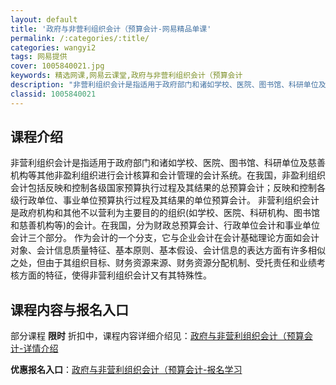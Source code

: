 ```yaml
---
layout: default
title: '政府与非营利组织会计（预算会计-网易精品单课'
permalink: /:categories/:title/
categories: wangyi2
tags: 网易提供
cover: 1005840021.jpg
keywords: 精选网课,网易云课堂,政府与非营利组织会计（预算会计
description: "非营利组织会计是指适用于政府部门和诸如学校、医院、图书馆、科研单位及慈善机构等其他非盈利组织进行会计核算和会计管理的会计系统。在我国，非盈利组织会计包括反映和控制各级国家预算执行过程及其结果"
classid: 1005840021
---
```


## 课程介绍

非营利组织会计是指适用于政府部门和诸如学校、医院、图书馆、科研单位及慈善机构等其他非盈利组织进行会计核算和会计管理的会计系统。在我国，非盈利组织会计包括反映和控制各级国家预算执行过程及其结果的总预算会计；反映和控制各级行政单位、事业单位预算执行过程及其结果的单位预算会计。
         非营利组织会计是政府机构和其他不以营利为主要目的的组织(如学校、医院、科研机构、图书馆和慈善机构等)的会计。在我国，分为财政总预算会计、行政单位会计和事业单位会计三个部分。
        作为会计的一个分支，它与企业会计在会计基础理论方面如会计对象、会计信息质量特征、基本原则、基本假设、会计信息的表达方面有许多相似之处，但由于其组织目标、财务资源来源、财务资源分配机制、受托责任和业绩考核方面的特征，使得非营利组织会计又有其特殊性。

## 课程内容与报名入口

部分课程 **限时** 折扣中，课程内容详细介绍见：[政府与非营利组织会计（预算会计-详情介绍](https://study.163.com/course/introduction/1005840021.htm?share=1&shareId=1025206652&utm_campaign=share&utm_medium=iphoneShare&utm_source=&utm_u=1025206652)

**优惠报名入口**：[政府与非营利组织会计（预算会计-报名学习](https://study.163.com/course/introduction/1005840021.htm?share=1&shareId=1025206652&utm_campaign=share&utm_medium=iphoneShare&utm_source=&utm_u=1025206652)

